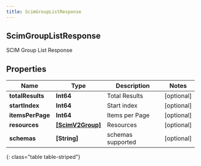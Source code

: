 ```yaml
---
title: ScimGroupListResponse
---
```

## ScimGroupListResponse
SCIM Group List Response

## Properties

|Name | Type | Description | Notes|
|------------ | ------------- | ------------- | -------------|
| **totalResults** | **Int64** | Total Results | [optional] |
| **startIndex** | **Int64** | Start index | [optional] |
| **itemsPerPage** | **Int64** | Items per Page | [optional] |
| **resources** | [**[ScimV2Group]**](ScimV2Group.html) | Resources | [optional] |
| **schemas** | **[String]** | schemas supported | [optional] |
{: class="table table-striped"}


